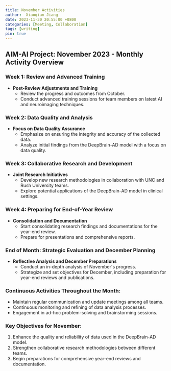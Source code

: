 ```yaml
---
title: November Activities
author:  Xiaoqian Jiang
date: 2023-11-30 20:55:00 +0800
categories: [Meeting, Collaboration]
tags: [writing]
pin: true
---
```



## AIM-AI Project: November 2023 - Monthly Activity Overview

### Week 1: Review and Advanced Training
* **Post-Review Adjustments and Training**
  * Review the progress and outcomes from October.
  * Conduct advanced training sessions for team members on latest AI and neuroimaging techniques.

### Week 2: Data Quality and Analysis
* **Focus on Data Quality Assurance**
  * Emphasize on ensuring the integrity and accuracy of the collected data.
  * Analyze initial findings from the DeepBrain-AD model with a focus on data quality.

### Week 3: Collaborative Research and Development
* **Joint Research Initiatives**
  * Develop new research methodologies in collaboration with UNC and Rush University teams.
  * Explore potential applications of the DeepBrain-AD model in clinical settings.

### Week 4: Preparing for End-of-Year Review
* **Consolidation and Documentation**
  * Start consolidating research findings and documentations for the year-end review.
  * Prepare for presentations and comprehensive reports.

### End of Month: Strategic Evaluation and December Planning
* **Reflective Analysis and December Preparations**
  * Conduct an in-depth analysis of November's progress.
  * Strategize and set objectives for December, including preparation for year-end reviews and publications.

### Continuous Activities Throughout the Month:
* Maintain regular communication and update meetings among all teams.
* Continuous monitoring and refining of data analysis processes.
* Engagement in ad-hoc problem-solving and brainstorming sessions.

### Key Objectives for November:
1. Enhance the quality and reliability of data used in the DeepBrain-AD model.
2. Strengthen collaborative research methodologies between different teams.
3. Begin preparations for comprehensive year-end reviews and documentation.